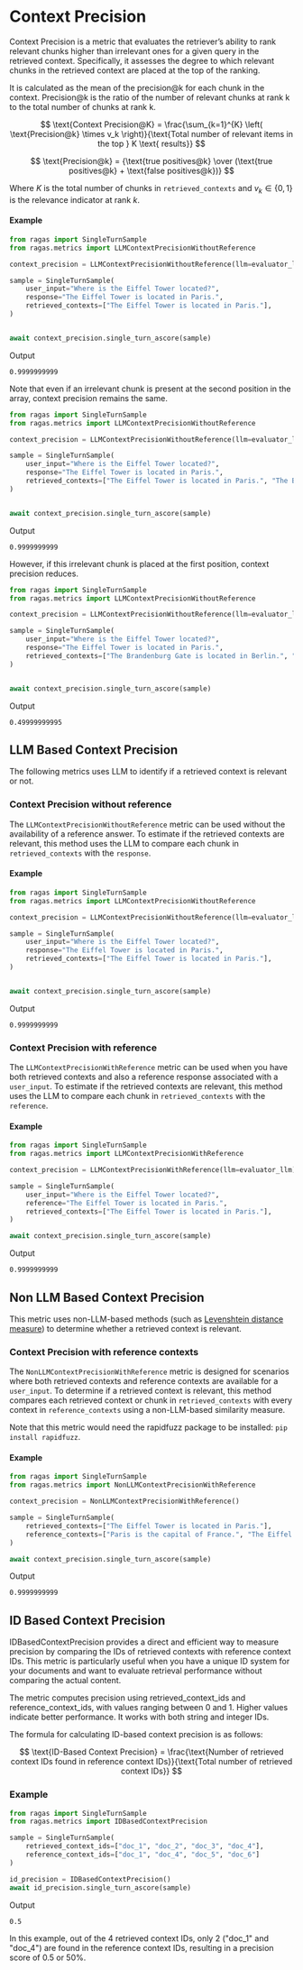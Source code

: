 # Context Precision
Context Precision is a metric that evaluates the retriever’s ability to rank relevant chunks higher than irrelevant ones for a given query in the retrieved context. Specifically, it assesses the degree to which relevant chunks in the retrieved context are placed at the top of the ranking.

It is calculated as the mean of the precision@k for each chunk in the context. Precision@k is the ratio of the number of relevant chunks at rank k to the total number of chunks at rank k.

$$
\text{Context Precision@K} = \frac{\sum_{k=1}^{K} \left( \text{Precision@k} \times v_k \right)}{\text{Total number of relevant items in the top } K \text{ results}}
$$

$$
\text{Precision@k} = {\text{true positives@k} \over  (\text{true positives@k} + \text{false positives@k})}
$$

Where $K$ is the total number of chunks in `retrieved_contexts` and $v_k \in \{0, 1\}$ is the relevance indicator at rank $k$.

#### Example
    
```python
from ragas import SingleTurnSample
from ragas.metrics import LLMContextPrecisionWithoutReference

context_precision = LLMContextPrecisionWithoutReference(llm=evaluator_llm)

sample = SingleTurnSample(
    user_input="Where is the Eiffel Tower located?",
    response="The Eiffel Tower is located in Paris.",
    retrieved_contexts=["The Eiffel Tower is located in Paris."], 
)


await context_precision.single_turn_ascore(sample)
```
Output
```
0.9999999999
```

Note that even if an irrelevant chunk is present at the second position in the array, context precision remains the same.  

```python
from ragas import SingleTurnSample
from ragas.metrics import LLMContextPrecisionWithoutReference

context_precision = LLMContextPrecisionWithoutReference(llm=evaluator_llm)

sample = SingleTurnSample(
    user_input="Where is the Eiffel Tower located?",
    response="The Eiffel Tower is located in Paris.",
    retrieved_contexts=["The Eiffel Tower is located in Paris.", "The Brandenburg Gate is located in Berlin."], 
)


await context_precision.single_turn_ascore(sample)
```
Output
```
0.9999999999
```

However, if this irrelevant chunk is placed at the first position, context precision reduces. 

```python
from ragas import SingleTurnSample
from ragas.metrics import LLMContextPrecisionWithoutReference

context_precision = LLMContextPrecisionWithoutReference(llm=evaluator_llm)

sample = SingleTurnSample(
    user_input="Where is the Eiffel Tower located?",
    response="The Eiffel Tower is located in Paris.",
    retrieved_contexts=["The Brandenburg Gate is located in Berlin.", "The Eiffel Tower is located in Paris." ], 
)


await context_precision.single_turn_ascore(sample)
```
Output
```
0.49999999995
```

## LLM Based Context Precision

The following metrics uses LLM to identify if a retrieved context is relevant or not.

### Context Precision without reference

The `LLMContextPrecisionWithoutReference` metric can be used without the availability of a reference answer. To estimate if the retrieved contexts are relevant, this method uses the LLM to compare each chunk in `retrieved_contexts` with the `response`.

#### Example
    
```python
from ragas import SingleTurnSample
from ragas.metrics import LLMContextPrecisionWithoutReference

context_precision = LLMContextPrecisionWithoutReference(llm=evaluator_llm)

sample = SingleTurnSample(
    user_input="Where is the Eiffel Tower located?",
    response="The Eiffel Tower is located in Paris.",
    retrieved_contexts=["The Eiffel Tower is located in Paris."], 
)


await context_precision.single_turn_ascore(sample)
```
Output
```
0.9999999999
```
### Context Precision with reference

The `LLMContextPrecisionWithReference` metric can be used when you have both retrieved contexts and also a reference response associated with a `user_input`. To estimate if the retrieved contexts are relevant, this method uses the LLM to compare each chunk in `retrieved_contexts` with the `reference`.

#### Example
    
```python
from ragas import SingleTurnSample
from ragas.metrics import LLMContextPrecisionWithReference

context_precision = LLMContextPrecisionWithReference(llm=evaluator_llm)

sample = SingleTurnSample(
    user_input="Where is the Eiffel Tower located?",
    reference="The Eiffel Tower is located in Paris.",
    retrieved_contexts=["The Eiffel Tower is located in Paris."], 
)

await context_precision.single_turn_ascore(sample)
```
Output
```
0.9999999999
```

## Non LLM Based Context Precision

This metric uses non-LLM-based methods (such as [Levenshtein distance measure](https://en.wikipedia.org/wiki/Levenshtein_distance)) to determine whether a retrieved context is relevant.

### Context Precision with reference contexts

The `NonLLMContextPrecisionWithReference` metric is designed for scenarios where both retrieved contexts and reference contexts are available for a `user_input`. To determine if a retrieved context is relevant, this method compares each retrieved context or chunk in `retrieved_contexts` with every context in `reference_contexts` using a non-LLM-based similarity measure.

Note that this metric would need the rapidfuzz package to be installed: `pip install rapidfuzz`. 

#### Example
    
```python
from ragas import SingleTurnSample
from ragas.metrics import NonLLMContextPrecisionWithReference

context_precision = NonLLMContextPrecisionWithReference()

sample = SingleTurnSample(
    retrieved_contexts=["The Eiffel Tower is located in Paris."], 
    reference_contexts=["Paris is the capital of France.", "The Eiffel Tower is one of the most famous landmarks in Paris."]
)

await context_precision.single_turn_ascore(sample)
```
Output
```
0.9999999999
```

## ID Based Context Precision

IDBasedContextPrecision provides a direct and efficient way to measure precision by comparing the IDs of retrieved contexts with reference context IDs. This metric is particularly useful when you have a unique ID system for your documents and want to evaluate retrieval performance without comparing the actual content.

The metric computes precision using retrieved_context_ids and reference_context_ids, with values ranging between 0 and 1. Higher values indicate better performance. It works with both string and integer IDs.

The formula for calculating ID-based context precision is as follows:

$$ \text{ID-Based Context Precision} = \frac{\text{Number of retrieved context IDs found in reference context IDs}}{\text{Total number of retrieved context IDs}} $$

### Example

```python
from ragas import SingleTurnSample
from ragas.metrics import IDBasedContextPrecision

sample = SingleTurnSample(
    retrieved_context_ids=["doc_1", "doc_2", "doc_3", "doc_4"],
    reference_context_ids=["doc_1", "doc_4", "doc_5", "doc_6"]
)

id_precision = IDBasedContextPrecision()
await id_precision.single_turn_ascore(sample)

```

Output
```
0.5
```

In this example, out of the 4 retrieved context IDs, only 2 ("doc_1" and "doc_4") are found in the reference context IDs, resulting in a precision score of 0.5 or 50%.
